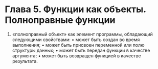 # Глава 5. Функции как объекты. Полноправные функции

1. «полноправный объект» как элемент программы, обладающий следующими свойствами:
• может быть создан во время выполнения;
• может быть присвоен переменной или полю структуры данных;
• может быть передан функции в качестве аргумента;
• может быть возвращен функцией в качестве результата.
